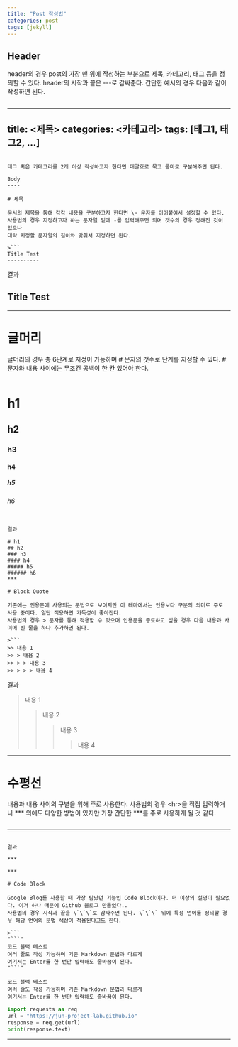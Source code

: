 ```yaml
---
title: "Post 작성법"
categories: post
tags: [jekyll]
---
```


Header
------

header의 경우 post의 가장 맨 위에 작성하는 부분으로 제목, 카테고리, 태그 등을 정의할 수 있다.
header의 시작과 끝은 \-\-\-로 감싸준다. 간단한 예시의 경우 다음과 같이 작성하면 된다.

>```
---
title: <제목>
categories: <카테고리>
tags: [태그1, 태그2, ...]
---
```

태그 혹은 카테고리를 2개 이상 작성하고자 한다면 대괄호로 묶고 콤마로 구분해주면 된다.

Body
----

# 제목

문서의 제목을 통해 각각 내용을 구분하고자 한다면 \- 문자를 이어붙여서 설정할 수 있다.
사용법의 경우 지정하고자 하는 문자열 밑에 -를 입력해주면 되며 갯수의 경우 정해진 것이 없으나
대략 지정할 문자열의 길이와 맞춰서 지정하면 된다.

>```
Title Test
----------
```

결과

Title Test
----------
***

# 글머리

글머리의 경우 총 6단계로 지정이 가능하며 # 문자의 갯수로 단계를 지정할 수 있다. # 문자와 내용 사이에는 무조건 공백이 한 칸 있어야 한다.
>```
# h1
## h2
### h3
#### h4
##### h5
###### h6
```

결과

# h1
## h2
### h3
#### h4
##### h5
###### h6
***

# Block Quote

기존에는 인용문에 사용되는 문법으로 보이지만 이 테마에서는 인용보다 구분의 의미로 주로 사용 중이다. 일단 적용하면 가독성이 좋아진다.
사용법의 경우 > 문자를 통해 적용할 수 있으며 인용문을 종료하고 싶을 경우 다음 내용과 사이에 빈 줄을 하나 추가하면 된다.

>```
>> 내용 1
>> > 내용 2
>> > > 내용 3
>> > > > 내용 4
```

결과
> 내용 1
> > 내용 2
> > > 내용 3
> > > > 내용 4

***

# 수평선

내용과 내용 사이의 구별을 위해 주로 사용한다. 사용법의 경우 \<hr\>을 직접 입력하거나 \*\*\* 외에도 다양한 방법이 있지만
가장 간단한 \*\*\*를 주로 사용하게 될 것 같다.

>```
***
```

결과

***

***

# Code Block

Google Blog를 사용할 때 가장 탐났던 기능인 Code Block이다. 더 이상의 설명이 필요없다. 이거 하나 때문에 Github 블로그 만들었다..
사용법의 경우 시작과 끝을 \`\`\`로 감싸주면 된다. \`\`\` 뒤에 특정 언어를 정의할 경우 해당 언어의 문법 색상이 적용된다고도 한다.

>```
"```"
코드 블럭 테스트
여러 줄도 작성 가능하며 기존 Markdown 문법과 다르게
여기서는 Enter를 한 번만 입력해도 줄바꿈이 된다.
"```"
```

```
코드 블럭 테스트
여러 줄도 작성 가능하며 기존 Markdown 문법과 다르게
여기서는 Enter를 한 번만 입력해도 줄바꿈이 된다.
```

``` python
import requests as req
url = "https://jun-project-lab.github.io"
response = req.get(url)
print(response.text)
```

***
